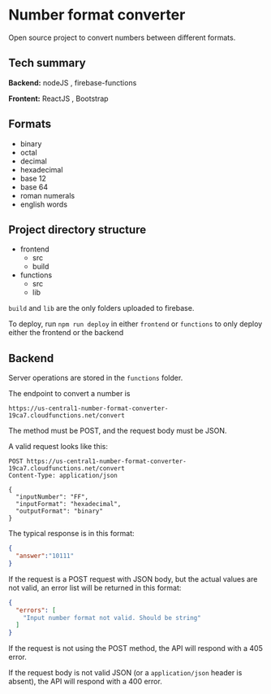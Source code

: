 # Number format converter
Open source project to convert numbers between different formats.

## Tech summary
**Backend:** nodeJS , firebase-functions

**Frontent:** ReactJS , Bootstrap

## Formats
- binary
- octal
- decimal
- hexadecimal
- base 12
- base 64
- roman numerals
- english words

## Project directory structure
 - frontend
    - src
    - build
 - functions
    - src
    - lib

`build` and `lib` are the only folders uploaded to firebase. 

To deploy, run `npm run deploy` in either `frontend` or `functions` to only deploy either the frontend or the backend


## Backend
Server operations are stored in the `functions` folder.

The endpoint to convert a number is 

`https://us-central1-number-format-converter-19ca7.cloudfunctions.net/convert`

The method must be POST, and the request body must be JSON.

A valid request looks like this:
```http request
POST https://us-central1-number-format-converter-19ca7.cloudfunctions.net/convert
Content-Type: application/json

{
  "inputNumber": "FF",
  "inputFormat": "hexadecimal",
  "outputFormat": "binary"
}
```
The typical response is in this format:
```json
{
  "answer":"10111"
}
```
If the request is a POST request with JSON body, 
but the actual values are not valid, an error list will be 
returned in this format:
```json
{
  "errors": [
    "Input number format not valid. Should be string"
  ]
}
```

If the request is not using the POST method, the API will respond with a 405 error.

If the request body is not valid JSON (or a `application/json` header is absent), the API will respond with a 400 error.
